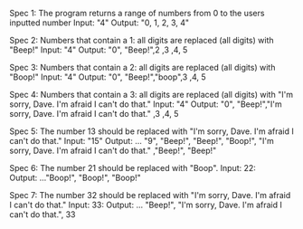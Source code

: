 Spec 1: The program returns a range of numbers from 0 to the users inputted number
Input: "4"
Output: "0, 1, 2, 3, 4"

Spec 2: Numbers that contain a 1: all digits are replaced (all digits) with "Beep!"
Input: "4"
Output: "0", "Beep!",2 ,3 ,4, 5

Spec 3: Numbers that contain a 2: all digits are replaced (all digits) with "Boop!"
Input: "4"
Output: "0", "Beep!","boop",3 ,4, 5

Spec 4: Numbers that contain a 3: all digits are replaced (all digits) with "I'm sorry, Dave. I'm afraid I can't do that."
Input: "4"
Output: "0", "Beep!","I'm sorry, Dave. I'm afraid I can't do that." ,3 ,4, 5

Spec 5: The number 13 should be replaced with "I'm sorry, Dave. I'm afraid I can't do that."
Input: "15"
Output: ... "9", "Beep!", "Beep!", "Boop!", "I'm sorry, Dave. I'm afraid I can't do that." ,"Beep!", "Beep!"

Spec 6: The number 21 should be replaced with "Boop".
Input: 22:  
Output: ..."Boop!", "Boop!", "Boop!"

Spec 7: The number 32 should be replaced with "I'm sorry, Dave. I'm afraid I can't do that."
Input: 33:
Output: ... "Beep!", "I'm sorry, Dave. I'm afraid I can't do that.", 33
